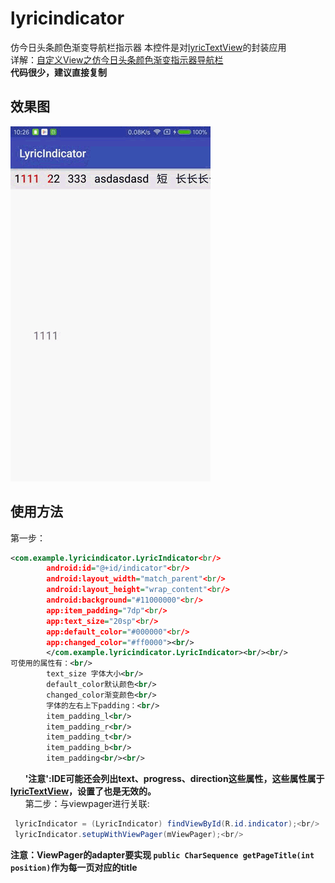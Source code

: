 # lyricindicator
仿今日头条颜色渐变导航栏指示器
本控件是对[lyricTextView](https://github.com/CCY0122/lyrictextview)的封装应用<br/>
详解：[自定义View之仿今日头条颜色渐变指示器导航栏](http://blog.csdn.net/ccy0122/article/details/72902977)<br/>
**代码很少，建议直接复制**<br/>

## 效果图

![image](https://github.com/CCY0122/lyricindicator/blob/master/image.gif)
## 使用方法

第一步：<br/>
```xml
<com.example.lyricindicator.LyricIndicator<br/>
        android:id="@+id/indicator"<br/>
        android:layout_width="match_parent"<br/>
        android:layout_height="wrap_content"<br/>
        android:background="#11000000"<br/>
        app:item_padding="7dp"<br/>
        app:text_size="20sp"<br/>
        app:default_color="#000000"<br/>
        app:changed_color="#ff0000"><br/>
        </com.example.lyricindicator.LyricIndicator><br/><br/>
可使用的属性有：<br/>
        text_size 字体大小<br/>
        default_color默认颜色<br/>
        changed_color渐变颜色<br/>
        字体的左右上下padding：<br/>
        item_padding_l<br/>
        item_padding_r<br/>
        item_padding_t<br/>
        item_padding_b<br/>
        item_padding<br/><br/>
```
        **'注意':IDE可能还会列出text、progress、direction这些属性，这些属性属于[lyricTextView](https://github.com/CCY0122/lyrictextview)，设置了也是无效的。**<br/>
       
第二步：与viewpager进行关联:<br/>
```java
 lyricIndicator = (LyricIndicator) findViewById(R.id.indicator);<br/>
 lyricIndicator.setupWithViewPager(mViewPager);<br/>
 ```
 **注意：ViewPager的adapter要实现 `public CharSequence getPageTitle(int position)`作为每一页对应的title**<br/>


